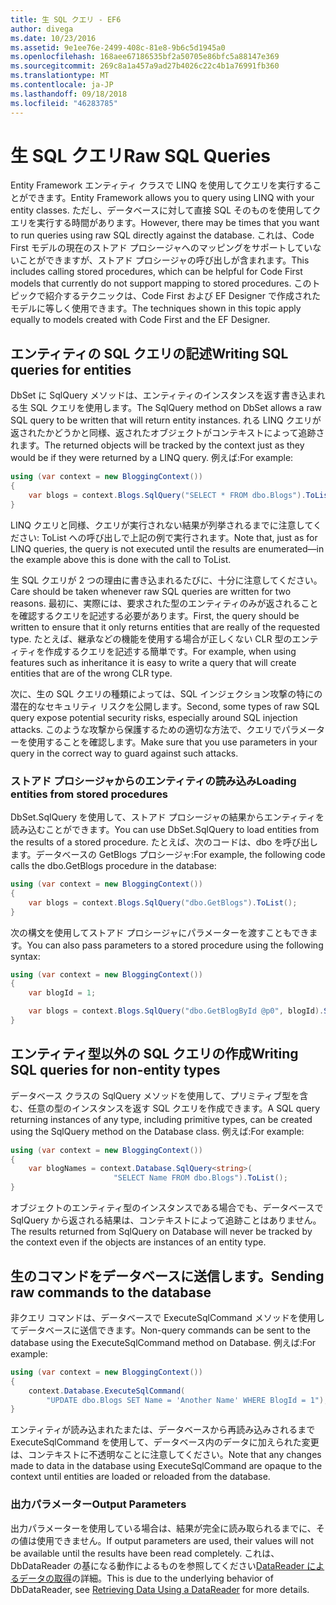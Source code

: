 ```yaml
---
title: 生 SQL クエリ - EF6
author: divega
ms.date: 10/23/2016
ms.assetid: 9e1ee76e-2499-408c-81e8-9b6c5d1945a0
ms.openlocfilehash: 168aee67186535bf2a50705e86bfc5a88147e369
ms.sourcegitcommit: 269c8a1a457a9ad27b4026c22c4b1a76991fb360
ms.translationtype: MT
ms.contentlocale: ja-JP
ms.lasthandoff: 09/18/2018
ms.locfileid: "46283785"
---
```

# <a name="raw-sql-queries"></a><span data-ttu-id="1ca82-102">生 SQL クエリ</span><span class="sxs-lookup"><span data-stu-id="1ca82-102">Raw SQL Queries</span></span>
<span data-ttu-id="1ca82-103">Entity Framework エンティティ クラスで LINQ を使用してクエリを実行することができます。</span><span class="sxs-lookup"><span data-stu-id="1ca82-103">Entity Framework allows you to query using LINQ with your entity classes.</span></span> <span data-ttu-id="1ca82-104">ただし、データベースに対して直接 SQL そのものを使用してクエリを実行する時間があります。</span><span class="sxs-lookup"><span data-stu-id="1ca82-104">However, there may be times that you want to run queries using raw SQL directly against the database.</span></span> <span data-ttu-id="1ca82-105">これは、Code First モデルの現在のストアド プロシージャへのマッピングをサポートしていないことができますが、ストアド プロシージャの呼び出しが含まれます。</span><span class="sxs-lookup"><span data-stu-id="1ca82-105">This includes calling stored procedures, which can be helpful for Code First models that currently do not support mapping to stored procedures.</span></span> <span data-ttu-id="1ca82-106">このトピックで紹介するテクニックは、Code First および EF Designer で作成されたモデルに等しく使用できます。</span><span class="sxs-lookup"><span data-stu-id="1ca82-106">The techniques shown in this topic apply equally to models created with Code First and the EF Designer.</span></span>  

## <a name="writing-sql-queries-for-entities"></a><span data-ttu-id="1ca82-107">エンティティの SQL クエリの記述</span><span class="sxs-lookup"><span data-stu-id="1ca82-107">Writing SQL queries for entities</span></span>  

<span data-ttu-id="1ca82-108">DbSet に SqlQuery メソッドは、エンティティのインスタンスを返す書き込まれる生 SQL クエリを使用します。</span><span class="sxs-lookup"><span data-stu-id="1ca82-108">The SqlQuery method on DbSet allows a raw SQL query to be written that will return entity instances.</span></span> <span data-ttu-id="1ca82-109">れる LINQ クエリが返されたかどうかと同様、返されたオブジェクトがコンテキストによって追跡されます。</span><span class="sxs-lookup"><span data-stu-id="1ca82-109">The returned objects will be tracked by the context just as they would be if they were returned by a LINQ query.</span></span> <span data-ttu-id="1ca82-110">例えば:</span><span class="sxs-lookup"><span data-stu-id="1ca82-110">For example:</span></span>  

``` csharp  
using (var context = new BloggingContext())
{
    var blogs = context.Blogs.SqlQuery("SELECT * FROM dbo.Blogs").ToList();
}
```  

<span data-ttu-id="1ca82-111">LINQ クエリと同様、クエリが実行されない結果が列挙されるまでに注意してください: ToList への呼び出しで上記の例で実行されます。</span><span class="sxs-lookup"><span data-stu-id="1ca82-111">Note that, just as for LINQ queries, the query is not executed until the results are enumerated—in the example above this is done with the call to ToList.</span></span>  

<span data-ttu-id="1ca82-112">生 SQL クエリが 2 つの理由に書き込まれるたびに、十分に注意してください。</span><span class="sxs-lookup"><span data-stu-id="1ca82-112">Care should be taken whenever raw SQL queries are written for two reasons.</span></span> <span data-ttu-id="1ca82-113">最初に、実際には、要求された型のエンティティのみが返されることを確認するクエリを記述する必要があります。</span><span class="sxs-lookup"><span data-stu-id="1ca82-113">First, the query should be written to ensure that it only returns entities that are really of the requested type.</span></span> <span data-ttu-id="1ca82-114">たとえば、継承などの機能を使用する場合が正しくない CLR 型のエンティティを作成するクエリを記述する簡単です。</span><span class="sxs-lookup"><span data-stu-id="1ca82-114">For example, when using features such as inheritance it is easy to write a query that will create entities that are of the wrong CLR type.</span></span>  

<span data-ttu-id="1ca82-115">次に、生の SQL クエリの種類によっては、SQL インジェクション攻撃の特にの潜在的なセキュリティ リスクを公開します。</span><span class="sxs-lookup"><span data-stu-id="1ca82-115">Second, some types of raw SQL query expose potential security risks, especially around SQL injection attacks.</span></span> <span data-ttu-id="1ca82-116">このような攻撃から保護するための適切な方法で、クエリでパラメーターを使用することを確認します。</span><span class="sxs-lookup"><span data-stu-id="1ca82-116">Make sure that you use parameters in your query in the correct way to guard against such attacks.</span></span>  

### <a name="loading-entities-from-stored-procedures"></a><span data-ttu-id="1ca82-117">ストアド プロシージャからのエンティティの読み込み</span><span class="sxs-lookup"><span data-stu-id="1ca82-117">Loading entities from stored procedures</span></span>  

<span data-ttu-id="1ca82-118">DbSet.SqlQuery を使用して、ストアド プロシージャの結果からエンティティを読み込むことができます。</span><span class="sxs-lookup"><span data-stu-id="1ca82-118">You can use DbSet.SqlQuery to load entities from the results of a stored procedure.</span></span> <span data-ttu-id="1ca82-119">たとえば、次のコードは、dbo を呼び出します。データベースの GetBlogs プロシージャ:</span><span class="sxs-lookup"><span data-stu-id="1ca82-119">For example, the following code calls the dbo.GetBlogs procedure in the database:</span></span>  

``` csharp
using (var context = new BloggingContext())
{
    var blogs = context.Blogs.SqlQuery("dbo.GetBlogs").ToList();
}
```  

<span data-ttu-id="1ca82-120">次の構文を使用してストアド プロシージャにパラメーターを渡すこともできます。</span><span class="sxs-lookup"><span data-stu-id="1ca82-120">You can also pass parameters to a stored procedure using the following syntax:</span></span>  

``` csharp
using (var context = new BloggingContext())
{
    var blogId = 1;

    var blogs = context.Blogs.SqlQuery("dbo.GetBlogById @p0", blogId).Single();
}
```  

## <a name="writing-sql-queries-for-non-entity-types"></a><span data-ttu-id="1ca82-121">エンティティ型以外の SQL クエリの作成</span><span class="sxs-lookup"><span data-stu-id="1ca82-121">Writing SQL queries for non-entity types</span></span>  

<span data-ttu-id="1ca82-122">データベース クラスの SqlQuery メソッドを使用して、プリミティブ型を含む、任意の型のインスタンスを返す SQL クエリを作成できます。</span><span class="sxs-lookup"><span data-stu-id="1ca82-122">A SQL query returning instances of any type, including primitive types, can be created using the SqlQuery method on the Database class.</span></span> <span data-ttu-id="1ca82-123">例えば:</span><span class="sxs-lookup"><span data-stu-id="1ca82-123">For example:</span></span>  

``` csharp
using (var context = new BloggingContext())
{
    var blogNames = context.Database.SqlQuery<string>(
                       "SELECT Name FROM dbo.Blogs").ToList();
}
```  

<span data-ttu-id="1ca82-124">オブジェクトのエンティティ型のインスタンスである場合でも、データベースで SqlQuery から返される結果は、コンテキストによって追跡ことはありません。</span><span class="sxs-lookup"><span data-stu-id="1ca82-124">The results returned from SqlQuery on Database will never be tracked by the context even if the objects are instances of an entity type.</span></span>  

## <a name="sending-raw-commands-to-the-database"></a><span data-ttu-id="1ca82-125">生のコマンドをデータベースに送信します。</span><span class="sxs-lookup"><span data-stu-id="1ca82-125">Sending raw commands to the database</span></span>  

<span data-ttu-id="1ca82-126">非クエリ コマンドは、データベースで ExecuteSqlCommand メソッドを使用してデータベースに送信できます。</span><span class="sxs-lookup"><span data-stu-id="1ca82-126">Non-query commands can be sent to the database using the ExecuteSqlCommand method on Database.</span></span> <span data-ttu-id="1ca82-127">例えば:</span><span class="sxs-lookup"><span data-stu-id="1ca82-127">For example:</span></span>  

``` csharp
using (var context = new BloggingContext())
{
    context.Database.ExecuteSqlCommand(
        "UPDATE dbo.Blogs SET Name = 'Another Name' WHERE BlogId = 1");
}
```  

<span data-ttu-id="1ca82-128">エンティティが読み込まれたまたは、データベースから再読み込みされるまで ExecuteSqlCommand を使用して、データベース内のデータに加えられた変更は、コンテキストに不透明なことに注意してください。</span><span class="sxs-lookup"><span data-stu-id="1ca82-128">Note that any changes made to data in the database using ExecuteSqlCommand are opaque to the context until entities are loaded or reloaded from the database.</span></span>  

### <a name="output-parameters"></a><span data-ttu-id="1ca82-129">出力パラメーター</span><span class="sxs-lookup"><span data-stu-id="1ca82-129">Output Parameters</span></span>  

<span data-ttu-id="1ca82-130">出力パラメーターを使用している場合は、結果が完全に読み取られるまでに、その値は使用できません。</span><span class="sxs-lookup"><span data-stu-id="1ca82-130">If output parameters are used, their values will not be available until the results have been read completely.</span></span> <span data-ttu-id="1ca82-131">これは、DbDataReader の基になる動作によるものを参照してください[DataReader によるデータの取得](https://go.microsoft.com/fwlink/?LinkID=398589)の詳細。</span><span class="sxs-lookup"><span data-stu-id="1ca82-131">This is due to the underlying behavior of DbDataReader, see [Retrieving Data Using a DataReader](https://go.microsoft.com/fwlink/?LinkID=398589) for more details.</span></span>  
